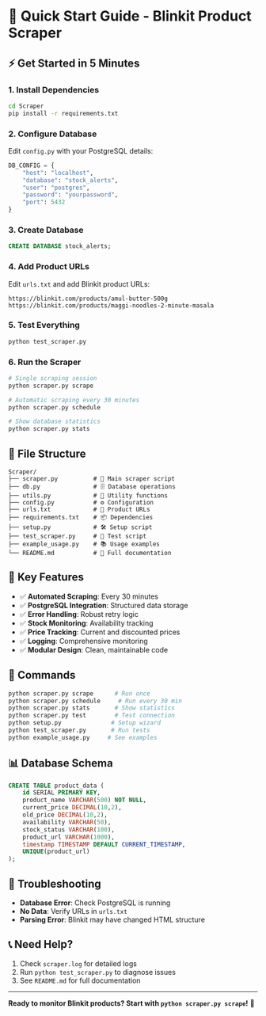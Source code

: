# 🚀 Quick Start Guide - Blinkit Product Scraper

## ⚡ Get Started in 5 Minutes

### 1. Install Dependencies
```bash
cd Scraper
pip install -r requirements.txt
```

### 2. Configure Database
Edit `config.py` with your PostgreSQL details:
```python
DB_CONFIG = {
    "host": "localhost",
    "database": "stock_alerts", 
    "user": "postgres",
    "password": "yourpassword",
    "port": 5432
}
```

### 3. Create Database
```sql
CREATE DATABASE stock_alerts;
```

### 4. Add Product URLs
Edit `urls.txt` and add Blinkit product URLs:
```
https://blinkit.com/products/amul-butter-500g
https://blinkit.com/products/maggi-noodles-2-minute-masala
```

### 5. Test Everything
```bash
python test_scraper.py
```

### 6. Run the Scraper
```bash
# Single scraping session
python scraper.py scrape

# Automatic scraping every 30 minutes
python scraper.py schedule

# Show database statistics
python scraper.py stats
```

## 📁 File Structure
```
Scraper/
├── scraper.py          # 🎯 Main scraper script
├── db.py               # 🗄️ Database operations
├── utils.py            # 🔧 Utility functions
├── config.py           # ⚙️ Configuration
├── urls.txt            # 📝 Product URLs
├── requirements.txt    # 📦 Dependencies
├── setup.py            # 🛠️ Setup script
├── test_scraper.py     # 🧪 Test script
├── example_usage.py    # 📚 Usage examples
└── README.md           # 📖 Full documentation
```

## 🎯 Key Features
- ✅ **Automated Scraping**: Every 30 minutes
- ✅ **PostgreSQL Integration**: Structured data storage
- ✅ **Error Handling**: Robust retry logic
- ✅ **Stock Monitoring**: Availability tracking
- ✅ **Price Tracking**: Current and discounted prices
- ✅ **Logging**: Comprehensive monitoring
- ✅ **Modular Design**: Clean, maintainable code

## 🔧 Commands
```bash
python scraper.py scrape      # Run once
python scraper.py schedule     # Run every 30 min
python scraper.py stats       # Show statistics
python scraper.py test        # Test connection
python setup.py              # Setup wizard
python test_scraper.py       # Run tests
python example_usage.py     # See examples
```

## 📊 Database Schema
```sql
CREATE TABLE product_data (
    id SERIAL PRIMARY KEY,
    product_name VARCHAR(500) NOT NULL,
    current_price DECIMAL(10,2),
    old_price DECIMAL(10,2),
    availability VARCHAR(50),
    stock_status VARCHAR(100),
    product_url VARCHAR(1000),
    timestamp TIMESTAMP DEFAULT CURRENT_TIMESTAMP,
    UNIQUE(product_url)
);
```

## 🚨 Troubleshooting
- **Database Error**: Check PostgreSQL is running
- **No Data**: Verify URLs in `urls.txt`
- **Parsing Error**: Blinkit may have changed HTML structure

## 📞 Need Help?
1. Check `scraper.log` for detailed logs
2. Run `python test_scraper.py` to diagnose issues
3. See `README.md` for full documentation

---
**Ready to monitor Blinkit products? Start with `python scraper.py scrape`!** 🎉
